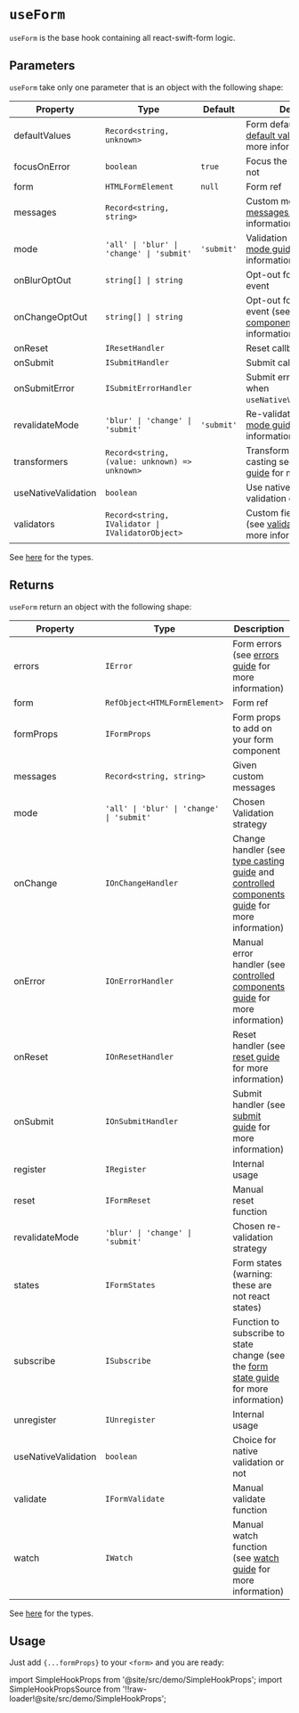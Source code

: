 # `useForm`

`useForm` is the base hook containing all react-swift-form logic.

## Parameters

`useForm` take only one parameter that is an object with the following shape:

| Property            | Type                                             | Default    | Description                                                                                                                                                            |
| ------------------- | ------------------------------------------------ | ---------- | ---------------------------------------------------------------------------------------------------------------------------------------------------------------------- |
| defaultValues       | `Record<string, unknown>`                        |            | Form default values (see [default values guide](/docs/guides/type-casting-and-default-values#default-values) for more information)                                     |
| focusOnError        | `boolean`                                        | `true`     | Focus the first field error or not                                                                                                                                     |
| form                | `HTMLFormElement`                                | `null`     | Form ref                                                                                                                                                               |
| messages            | `Record<string, string>`                         |            | Custom messages (see [messages guide](/docs/guides/messages-and-i18n) for more information)                                                                            |
| mode                | `'all' \| 'blur' \| 'change' \| 'submit'`        | `'submit'` | Validation strategy (see [mode guide](/docs/guides/modes) for more information)                                                                                        |
| onBlurOptOut        | `string[] \| string`                             |            | Opt-out for native `onBlur` event                                                                                                                                      |
| onChangeOptOut      | `string[] \| string`                             |            | Opt-out for native `onChange` event (see [controlled components guide](/docs/guides/controlled-components#validators-and-onchange-event-opt-out) for more information) |
| onReset             | `IResetHandler`                                  |            | Reset callback                                                                                                                                                         |
| onSubmit            | `ISubmitHandler`                                 |            | Submit callback                                                                                                                                                        |
| onSubmitError       | `ISubmitErrorHandler`                            |            | Submit error callback (only when `useNativeValidation=false`)                                                                                                          |
| revalidateMode      | `'blur' \| 'change' \| 'submit'`                 | `'submit'` | Re-validation strategy (see [mode guide](/docs/guides/modes) for more information)                                                                                     |
| transformers        | `Record<string, (value: unknown) => unknown>`    |            | Transformers for type casting see [type casting guide](/docs/guides/type-casting-and-default-values) for more information)                                             |
| useNativeValidation | `boolean`                                        |            | Use native browser validation or use error state                                                                                                                       |
| validators          | `Record<string, IValidator \| IValidatorObject>` |            | Custom field validators (see [validation guide](/docs/guides/validation) for more information)                                                                         |

See [here](/docs/api/types) for the types.

## Returns

`useForm` return an object with the following shape:

| Property            | Type                                      | Description                                                                                                                                                                         |
| ------------------- | ----------------------------------------- | ----------------------------------------------------------------------------------------------------------------------------------------------------------------------------------- |
| errors              | `IError`                                  | Form errors (see [errors guide](/docs/guides/errors-and-styling) for more information)                                                                                              |
| form                | `RefObject<HTMLFormElement>`              | Form ref                                                                                                                                                                            |
| formProps           | `IFormProps`                              | Form props to add on your form component                                                                                                                                            |
| messages            | `Record<string, string>`                  | Given custom messages                                                                                                                                                               |
| mode                | `'all' \| 'blur' \| 'change' \| 'submit'` | Chosen Validation strategy                                                                                                                                                          |
| onChange            | `IOnChangeHandler`                        | Change handler (see [type casting guide](/docs/guides/type-casting-and-default-values) and [controlled components guide](/docs/guides/controlled-components) for more information)  |
| onError             | `IOnErrorHandler`                         | Manual error handler (see [controlled components guide](/docs/guides/controlled-components#managing-manual-errors) for more information)                                            |
| onReset             | `IOnResetHandler`                         | Reset handler (see [reset guide](/docs/guides/submit-and-reset#with-the-onreset-handler) for more information)                                                                      |
| onSubmit            | `IOnSubmitHandler`                        | Submit handler (see [submit guide](/docs/guides/submit-and-reset#using-the-onsubmit-handler) for more information)                                                                  |
| register            | `IRegister`                               | Internal usage                                                                                                                                                                      |
| reset               | `IFormReset`                              | Manual reset function                                                                                                                                                               |
| revalidateMode      | `'blur' \| 'change' \| 'submit'`          | Chosen re-validation strategy                                                                                                                                                       |
| states              | `IFormStates`                             | Form states (warning: these are not react states)                                                                                                                                   |
| subscribe           | `ISubscribe`                              | Function to subscribe to state change (see the [form state guide](http://localhost:3001/react-swift-form/docs/guides/form-states#with-the-subscribe-function) for more information) |
| unregister          | `IUnregister`                             | Internal usage                                                                                                                                                                      |
| useNativeValidation | `boolean`                                 | Choice for native validation or not                                                                                                                                                 |
| validate            | `IFormValidate`                           | Manual validate function                                                                                                                                                            |
| watch               | `IWatch`                                  | Manual watch function (see [watch guide](/docs/guides/watch) for more information)                                                                                                  |

See [here](/docs/api/types) for the types.

## Usage

Just add `{...formProps}` to your `<form>` and you are ready:

import SimpleHookProps from '@site/src/demo/SimpleHookProps';
import SimpleHookPropsSource from '!!raw-loader!@site/src/demo/SimpleHookProps';

<Demo Component={SimpleHookProps} code={SimpleHookPropsSource} metastring="{10-13}" withModes withRevalidateModes withUseNativeValidation/>
